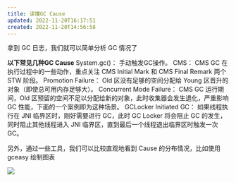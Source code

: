 ```yaml
---
title: 读懂GC Cause
updated: 2022-11-20T16:17:51
created: 2022-11-20T14:56:58
---
```


拿到 GC 日志，我们就可以简单分析 GC 情况了

**以下常见几种GC Cause**
System.gc()： 手动触发GC操作。
CMS： CMS GC 在执行过程中的一些动作，重点关注 CMS Initial Mark 和 CMS Final Remark 两个 STW 阶段。
Promotion Failure： Old 区没有足够的空间分配给 Young 区晋升的对象（即使总可用内存足够大）。
Concurrent Mode Failure： CMS GC 运行期间，Old 区预留的空间不足以分配给新的对象，此时收集器会发生退化，严重影响 GC 性能，下面的一个案例即为这种场景。
GCLocker Initiated GC： 如果线程执行在 JNI 临界区时，刚好需要进行 GC，此时 GC Locker 将会阻止 GC 的发生，同时阻止其他线程进入 JNI 临界区，直到最后一个线程退出临界区时触发一次 GC。

另外，通过一些工具，我们可以比较直观地看到 Cause 的分布情况，比如使用 gceasy 绘制图表

![](C:\Users\82609\AppData\Local\Temp\Java\pandoc/media/image1.png)
